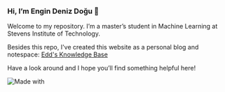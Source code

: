 ### Hi, I’m Engin Deniz Doğu 🙂

Welcome to my repository. I’m a master’s student in Machine Learning at Stevens Institute of Technology. 

Besides this repo, I've created this website as a personal blog and notespace: [Edd's Knowledge Base](https://engindenizdogu.github.io/edds-knowledge-base/)

Have a look around and I hope you’ll find something helpful here! 

![Made with](https://img.shields.io/badge/made%20with-love-purple?logo=heart)
